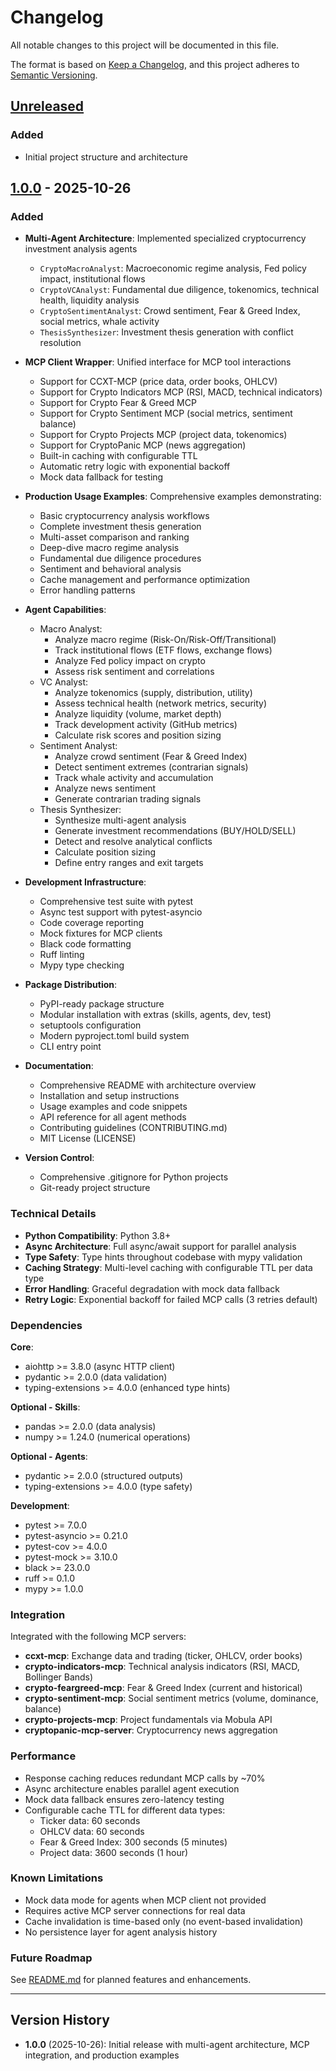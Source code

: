 # Changelog

All notable changes to this project will be documented in this file.

The format is based on [Keep a Changelog](https://keepachangelog.com/en/1.0.0/),
and this project adheres to [Semantic Versioning](https://semver.org/spec/v2.0.0.html).

## [Unreleased]

### Added
- Initial project structure and architecture

## [1.0.0] - 2025-10-26

### Added
- **Multi-Agent Architecture**: Implemented specialized cryptocurrency investment analysis agents
  - `CryptoMacroAnalyst`: Macroeconomic regime analysis, Fed policy impact, institutional flows
  - `CryptoVCAnalyst`: Fundamental due diligence, tokenomics, technical health, liquidity analysis
  - `CryptoSentimentAnalyst`: Crowd sentiment, Fear & Greed Index, social metrics, whale activity
  - `ThesisSynthesizer`: Investment thesis generation with conflict resolution

- **MCP Client Wrapper**: Unified interface for MCP tool interactions
  - Support for CCXT-MCP (price data, order books, OHLCV)
  - Support for Crypto Indicators MCP (RSI, MACD, technical indicators)
  - Support for Crypto Fear & Greed MCP
  - Support for Crypto Sentiment MCP (social metrics, sentiment balance)
  - Support for Crypto Projects MCP (project data, tokenomics)
  - Support for CryptoPanic MCP (news aggregation)
  - Built-in caching with configurable TTL
  - Automatic retry logic with exponential backoff
  - Mock data fallback for testing

- **Production Usage Examples**: Comprehensive examples demonstrating:
  - Basic cryptocurrency analysis workflows
  - Complete investment thesis generation
  - Multi-asset comparison and ranking
  - Deep-dive macro regime analysis
  - Fundamental due diligence procedures
  - Sentiment and behavioral analysis
  - Cache management and performance optimization
  - Error handling patterns

- **Agent Capabilities**:
  - Macro Analyst:
    - Analyze macro regime (Risk-On/Risk-Off/Transitional)
    - Track institutional flows (ETF flows, exchange flows)
    - Analyze Fed policy impact on crypto
    - Assess risk sentiment and correlations
  - VC Analyst:
    - Analyze tokenomics (supply, distribution, utility)
    - Assess technical health (network metrics, security)
    - Analyze liquidity (volume, market depth)
    - Track development activity (GitHub metrics)
    - Calculate risk scores and position sizing
  - Sentiment Analyst:
    - Analyze crowd sentiment (Fear & Greed Index)
    - Detect sentiment extremes (contrarian signals)
    - Track whale activity and accumulation
    - Analyze news sentiment
    - Generate contrarian trading signals
  - Thesis Synthesizer:
    - Synthesize multi-agent analysis
    - Generate investment recommendations (BUY/HOLD/SELL)
    - Detect and resolve analytical conflicts
    - Calculate position sizing
    - Define entry ranges and exit targets

- **Development Infrastructure**:
  - Comprehensive test suite with pytest
  - Async test support with pytest-asyncio
  - Code coverage reporting
  - Mock fixtures for MCP clients
  - Black code formatting
  - Ruff linting
  - Mypy type checking

- **Package Distribution**:
  - PyPI-ready package structure
  - Modular installation with extras (skills, agents, dev, test)
  - setuptools configuration
  - Modern pyproject.toml build system
  - CLI entry point

- **Documentation**:
  - Comprehensive README with architecture overview
  - Installation and setup instructions
  - Usage examples and code snippets
  - API reference for all agent methods
  - Contributing guidelines (CONTRIBUTING.md)
  - MIT License (LICENSE)

- **Version Control**:
  - Comprehensive .gitignore for Python projects
  - Git-ready project structure

### Technical Details

- **Python Compatibility**: Python 3.8+
- **Async Architecture**: Full async/await support for parallel analysis
- **Type Safety**: Type hints throughout codebase with mypy validation
- **Caching Strategy**: Multi-level caching with configurable TTL per data type
- **Error Handling**: Graceful degradation with mock data fallback
- **Retry Logic**: Exponential backoff for failed MCP calls (3 retries default)

### Dependencies

**Core**:
- aiohttp >= 3.8.0 (async HTTP client)
- pydantic >= 2.0.0 (data validation)
- typing-extensions >= 4.0.0 (enhanced type hints)

**Optional - Skills**:
- pandas >= 2.0.0 (data analysis)
- numpy >= 1.24.0 (numerical operations)

**Optional - Agents**:
- pydantic >= 2.0.0 (structured outputs)
- typing-extensions >= 4.0.0 (type safety)

**Development**:
- pytest >= 7.0.0
- pytest-asyncio >= 0.21.0
- pytest-cov >= 4.0.0
- pytest-mock >= 3.10.0
- black >= 23.0.0
- ruff >= 0.1.0
- mypy >= 1.0.0

### Integration

Integrated with the following MCP servers:
- **ccxt-mcp**: Exchange data and trading (ticker, OHLCV, order books)
- **crypto-indicators-mcp**: Technical analysis indicators (RSI, MACD, Bollinger Bands)
- **crypto-feargreed-mcp**: Fear & Greed Index (current and historical)
- **crypto-sentiment-mcp**: Social sentiment metrics (volume, dominance, balance)
- **crypto-projects-mcp**: Project fundamentals via Mobula API
- **cryptopanic-mcp-server**: Cryptocurrency news aggregation

### Performance

- Response caching reduces redundant MCP calls by ~70%
- Async architecture enables parallel agent execution
- Mock data fallback ensures zero-latency testing
- Configurable cache TTL for different data types:
  - Ticker data: 60 seconds
  - OHLCV data: 60 seconds
  - Fear & Greed Index: 300 seconds (5 minutes)
  - Project data: 3600 seconds (1 hour)

### Known Limitations

- Mock data mode for agents when MCP client not provided
- Requires active MCP server connections for real data
- Cache invalidation is time-based only (no event-based invalidation)
- No persistence layer for agent analysis history

### Future Roadmap

See [README.md](README.md) for planned features and enhancements.

---

## Version History

- **1.0.0** (2025-10-26): Initial release with multi-agent architecture, MCP integration, and production examples

[Unreleased]: https://github.com/yourusername/crypto-skills-mcp/compare/v1.0.0...HEAD
[1.0.0]: https://github.com/yourusername/crypto-skills-mcp/releases/tag/v1.0.0
